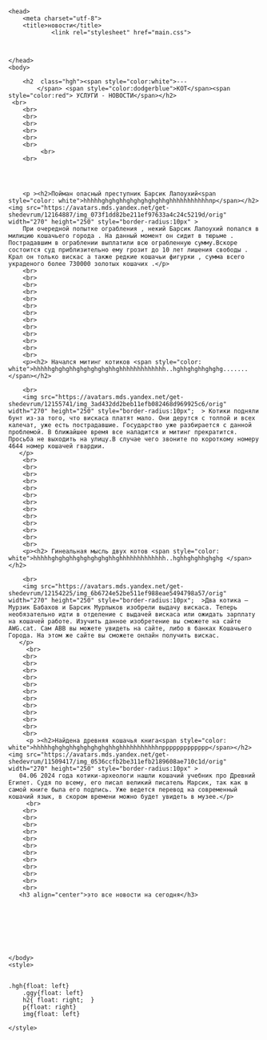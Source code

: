 <!DOCTYPE html>
<html>

    <head>
        <meta charset="utf-8">
        <title>новости</title>
                <link rel="stylesheet" href="main.css">


       
    </head>
    <body>
     
        <h2  class="hgh"><span style="color:white">---
            </span> <span style="color:dodgerblue">КОТ</span><span style="color:red"> УСЛУГИ - НОВОСТИ</span></h2>
     <br>
        <br>
        <br>
        <br>
        <br>
        <br>
        <br>
             <br>
        <br>
        
        
        
        
        <p ><h2>Пойман опасный преступник Барсик Лапоухий<span style="color: white">hhhhhghghghhghghghghghhghhhhhhhhhhhпр</span></h2><img src="https://avatars.mds.yandex.net/get-shedevrum/12164887/img_073f1dd82be211ef97633a4c24c5219d/orig" width="270" height="250" style="border-radius:10px" > 
        При очередной попытке ограбления , некий Барсик Лапоухий попался в милицию кошачьего города . На данный момент он сидит в тюрьме . Пострадавшим в ограблении выплатили всю ограбленную сумму.Вскоре состоится суд приблизительно ему грозит до 10 лет лишения свободы . Крал он только вискас а также редкие кошачьи фигурки , сумма всего украденого более 730000 золотых кошачих .</p>
        <br>
        <br>
        <br>
        <br>
        <br>
        <br>
        <br>
        <br>
        <br>
        <br>
        <br>
        <br>
        <br>
        <p><h2> Начался митинг котиков <span style="color: white">hhhhhghghghhghghghghghhghhhhhhhhhhhhh..hghhghghhghghg.......</span></h2>
        
        <br>
        <img src="https://avatars.mds.yandex.net/get-shedevrum/12155741/img_3ad432dd2beb11efb082468d969925c6/orig" width="270" height="250" style="border-radius:10px";  > Котики подняли бунт из-за того, что вискаса платят мало. Они дерутся с толпой и всех калечат, уже есть пострадавшие. Государство уже разбирается с данной проблемой. В ближайшее время все наладится и митинг прекратится. Просьба не выходить на улицу.В случае чего звоните по короткому номеру 4644 номер кошачей гвардии.
       </p>
        <br>
        <br>
        <br>
        <br>
        <br>
        <br>
        <br>
        <br>
        <br>
        <br>
        <br>
        <br>
        <br>
        <p><h2> Гинеальная мысль двух котов <span style="color: white">hhhhhghghghhghghghghghhghhhhhhhhhhhhh..hghhghghhghghg </span></h2>
        
        <br>
        <img src="https://avatars.mds.yandex.net/get-shedevrum/12154225/img_6b6724e52be511ef988eae5494798a57/orig" width="270" height="250" style="border-radius:10px";  >Два котика — Мурзик Бабахов и Барсик Мурлыков изобрели выдачу вискаса. Теперь необязательно идти в отделение с выдачей вискаса или ожидать зарплату на кошачей работе. Изучить данное изобретение вы сможете на сайте AWG.cat. Сам АВВ вы можете увидеть на сайте, либо в банках Кошачьего Города. На этом же сайте вы сможете онлайн получить вискас.
       </p>
         <br>
        <br>
        <br>
        <br>
        <br>
        <br>
        <br>
        <br>
        <br>
        <br>
        <br>
        <br>
        <br>
         <p ><h2>Найдена древняя кошачья книга<span style="color: white">hhhhhghghghhghghghghghhghhhhhhhhhhhпррррррррррррр</span></h2><img src="https://avatars.mds.yandex.net/get-shedevrum/11509417/img_0536ccfb2be311efb2189608ae710c1d/orig" width="270" height="250" style="border-radius:10px" > 
       04.06 2024 года котики-археологи нашли кошачий учебник про Древний Египет. Судя по всему, его писал великий писатель Марсик, так как в самой книге была его подпись. Уже ведется перевод на современный кошачий язык, в скором времени можно будет увидеть в музее.</p>
         <br>
        <br>
        <br>
        <br>
        <br>
        <br>
        <br>
        <br>
        <br>
        <br>
        <br>
        <br>
        <br>
       <h3 align="center">это все новости на сегодня</h3>
        
       
        
        
        
    
    
    
    </body>
    <style>
    
    
    .hgh{float: left}
        .ggy{float: left}
        h2{ float: right;  }
        p{float: right}
        img{float: left}
       
    </style>
